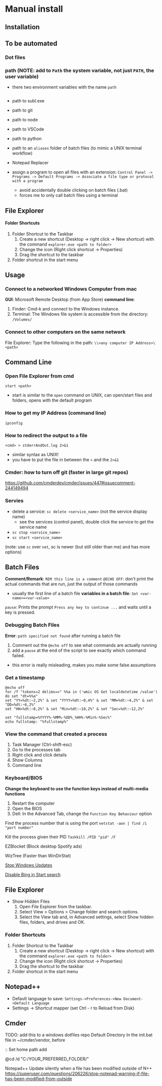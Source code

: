 # Manual install

## Installation

## To be automated
### Dot files


### path (NOTE: add to `Path` the system variable, not just `PATH`, the user variable)
- there two environment variables with the name `path`
```batch

```
- path to subl.exe
- path to git
- path to node
- path to VSCode
- path to python
- path to an `aliases` folder of batch files (to mimic a UNIX terminal workflow)

- Notepad Replacer
- assign a program to open all files with an extension: `Control Panel -> Programs -> Default Programs -> Associate a file type or protocol with a program`
    - avoid accidentally double clicking on batch files (.bat)
    - forces me to only call batch files using a terminal

## File Explorer
#### Folder Shortcuts
1. Folder Shortcut to the Taskbar
    1. Create a new shortcut (Desktop -> right click -> New shortcut) with the command `explorer.exe <path to folder>`
    2. Change the icon (Right click shortcut -> Properties)
    3. Drag the shortcut to the taskbar
2. Folder shortcut in the start menu

## Usage
### Connect to a networked Windows Computer from mac
**GUI**: Microsoft Remote Desktop (from App Store)
**command line**: 
1. Finder: Cmd-k and connect to the Windows instance.
2. Terminal: The Windows file system is accessible from the directory: `/Volumes/`

### Connect to other computers on the same network
File Explorer: Type the following in the path: `\\<any computer IP Address>\<path>`

## Command Line

### Open File Explorer from cmd
`start <path>`
- start is similar to the `open` command on UNIX, can open/start files and folders, opens with the default program

### How to get my IP Address (command line)
`ipconfig`

### How to redirect the output to a file
`<cmd> > stderrAndOut.log 2>&1`
- similar syntax as UNIX!
- you have to put the file in between the `>` and the `2>&1`

### Cmder: how to turn off git (faster in large git repos)
https://github.com/cmderdev/cmder/issues/447#issuecomment-244149494

### Servies
- delete a service: `sc delete <service_name>` (not the service display name)
    - see the services (control panel), double click the service to get the service name
- `sc stop <service_name>`
- `sc start <service_name>`

(note: use `sc` over `net`, sc is newer (but still older than me) and has more options)
## Batch Files
**Comment/Remark**: `REM this line is a comment`
`@ECHO OFF`: don't print the actual commands that are run, just the output of those commands
- usually the first line of a batch file
**variables in a batch file**: `Set <var-name>=<var-value>`

`pause`: Prints the prompt `Press any key to continue ...` and waits until a key is pressed.

### Debugging Batch Files
**Error**: `path specified not found` after running a batch file
1. Comment out the `@echo off` to see what commands are actually running
2. add a `pause` at the end of the script to see exactly which command failed.
- this error is really misleading, makes you make some false assumptions

### Get a timestamp
```batch
@echo off
for /f "tokens=2 delims==" %%a in ('wmic OS Get localdatetime /value') do set "dt=%%a"
set "YY=%dt:~2,2%" & set "YYYY=%dt:~0,4%" & set "MM=%dt:~4,2%" & set "DD=%dt:~6,2%"
set "HH=%dt:~8,2%" & set "Min=%dt:~10,2%" & set "Sec=%dt:~12,2%"

set "fullstamp=%YYYY%-%MM%-%DD%_%HH%-%Min%-%Sec%"
echo fullstamp: "%fullstamp%"
```

### View the command that created a process
1. Task Manager (Ctrl-shift-esc)
2. Go to the processes tab
3. Right click and click details
4. Show Columns
5. Command line


### Keyboard/BIOS
**Change the keyboard to use the function keys instead of multi-media functions**
1. Restart the computer
2. Open the BIOS
3. Dell: In the Advanced Tab, change the `Function Key Behaviour` option

Find the process number that is using the port
`netstat -aon | find /i "port number"`

Kill the process given their PID
`Taskkill /PID "pid" /F`

EZBlocket (Block desktop Spotify ads)

WizTree (Faster than WinDirStat)

[Stop Windows Updates](https://www.majorgeeks.com/files/details/stopupdates10.html)

[Disable Bing in Start search](https://www.howtogeek.com/224159/how-to-disable-bing-in-the-windows-10-start-menu/)

## File Explorer
* Show Hidden Files
   1. Open File Explorer from the taskbar. 
   2. Select View > Options > Change folder and search options.
   3. Select the View tab and, in Advanced settings, select Show hidden files, folders, and drives and OK.
### Folder Shortcuts
1. Folder Shortcut to the Taskbar
    1. Create a new shortcut (Desktop -> right click -> New shortcut) with the command `explorer.exe <path to folder>`
    2. Change the icon (Right click shortcut -> Properties)
    3. Drag the shortcut to the taskbar
2. Folder shortcut in the start menu

## Notepad++
* Default language to save: `Settings->Preferences->New Document->Default Language`
* Settings -> Shortcut mapper (set Ctrl - r to Reload from Disk)

## Cmder
TODO: add this to a windows dotfiles repo
Default Directory
In the init.bat file in ~/cmder/vendor, before

:: Set home path
add

@cd /d "C:/YOUR_PREFERRED_FOLDER/"

Notepad++
Update silently when a file has been modified outside of N++
https://superuser.com/questions/206226/stop-notepad-warning-if-file-has-been-modified-from-outside
